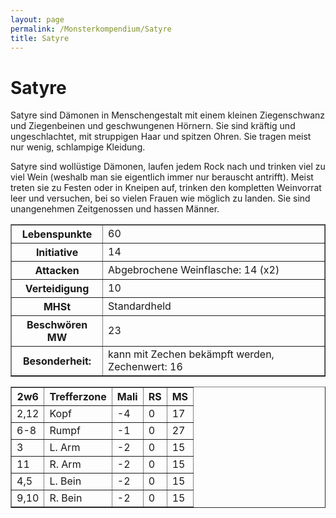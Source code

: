 ```yaml
---
layout: page
permalink: /Monsterkompendium/Satyre
title: Satyre
---
```


# Satyre

Satyre sind Dämonen in Menschengestalt mit einem kleinen Ziegenschwanz und Ziegenbeinen und geschwungenen Hörnern. Sie sind kräftig und ungeschlachtet, mit struppigen Haar und spitzen Ohren. Sie tragen meist nur wenig, schlampige Kleidung.

Satyre sind wollüstige Dämonen, laufen jedem Rock nach und trinken viel zu viel Wein (weshalb man sie eigentlich immer nur berauscht antrifft). Meist treten sie zu Festen oder in Kneipen auf, trinken den kompletten Weinvorrat leer und versuchen, bei so vielen Frauen wie möglich zu landen. Sie sind unangenehmen Zeitgenossen und hassen Männer.

<table border="1" cellpadding="1" cellspacing="1"><tbody><tr><th>Lebenspunkte</th><td>60</td></tr><tr><th>Initiative</th><td>14</td></tr><tr><th>Attacken</th><td>Abgebrochene Weinflasche: 14 (x2)</td></tr><tr><th>Verteidigung</th><td>10</td></tr><tr><th>MHSt</th><td>Standardheld</td></tr><tr><th>Beschwören MW</th><td>23</td></tr><tr><th>Besonderheit:</th><td>kann mit Zechen bekämpft werden, Zechenwert: 16</td></tr></tbody></table>
<table border="1" cellpadding="1" cellspacing="1"><thead><tr><th>2w6</th><th>Trefferzone</th><th>Mali</th><th>RS</th><th>MS</th></tr></thead><tbody><tr><td>2,12</td><td>Kopf</td><td>-4</td><td>0</td><td>17</td></tr><tr><td>6-8</td><td>Rumpf</td><td>-1</td><td>0</td><td>27</td></tr><tr><td>3</td><td>L. Arm</td><td>-2</td><td>0</td><td>15</td></tr><tr><td>11</td><td>R. Arm</td><td>-2</td><td>0</td><td>15</td></tr><tr><td>4,5</td><td>L. Bein</td><td>-2</td><td>0</td><td>15</td></tr><tr><td>9,10</td><td>R. Bein</td><td>-2</td><td>0</td><td>15</td></tr></tbody></table>
